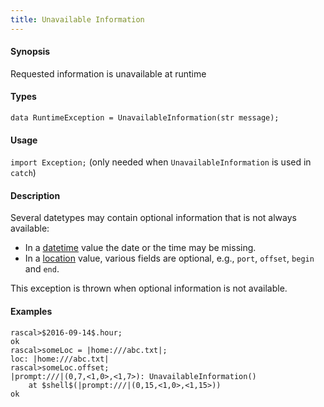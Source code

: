 ```yaml
---
title: Unavailable Information
---
```


#### Synopsis

Requested information is unavailable at runtime


#### Types

`data RuntimeException = UnavailableInformation(str message);`
       
#### Usage

`import Exception;` (only needed when `UnavailableInformation` is used in `catch`)

#### Description

Several datetypes may contain optional information that is not always available:

* In a [datetime](../../../Rascal/Expressions/Values/DateTime) value the date or the time may be missing.
* In a [location](../../../Rascal/Expressions/Values/Location) value, various fields are optional, 
  e.g., `port`, `offset`, `begin` and `end`.
  
This exception is thrown when optional information is not available.

#### Examples


```rascal-shell
rascal>$2016-09-14$.hour;
ok
rascal>someLoc = |home:///abc.txt|;
loc: |home:///abc.txt|
rascal>someLoc.offset;
|prompt:///|(0,7,<1,0>,<1,7>): UnavailableInformation()
	at $shell$(|prompt:///|(0,15,<1,0>,<1,15>))
ok
```

